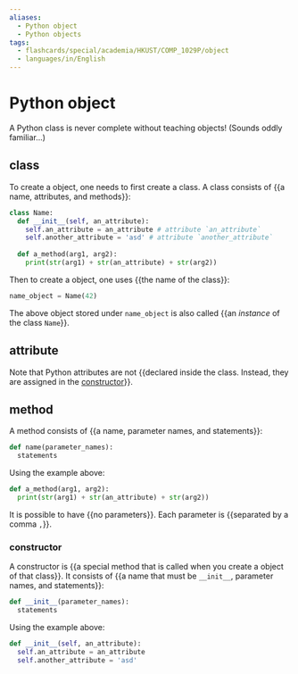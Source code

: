```yaml
---
aliases:
  - Python object
  - Python objects
tags:
  - flashcards/special/academia/HKUST/COMP_1029P/object
  - languages/in/English
---
```


# Python object

A Python class is never complete without teaching objects! (Sounds oddly familiar...)

## class

To create a object, one needs to first create a class. A class consists of {{a name, attributes, and methods}}:

```Python
class Name:
  def __init__(self, an_attribute):
    self.an_attribute = an_attribute # attribute `an_attribute`
    self.another_attribute = 'asd' # attribute `another_attribute`
  
  def a_method(arg1, arg2):
    print(str(arg1) + str(an_attribute) + str(arg2))
```

Then to create a object, one uses {{the name of the class}}:

```Python
name_object = Name(42)
```

The above object stored under `name_object` is also called {{an _instance_ of the class `Name`}}.

## attribute

Note that Python attributes are not {{declared inside the class. Instead, they are assigned in the [constructor](#constructor)}}.

## method

A method consists of {{a name, parameter names, and statements}}:

```Python
def name(parameter_names):
  statements
```

Using the example above:

```Python
def a_method(arg1, arg2):
  print(str(arg1) + str(an_attribute) + str(arg2))
```

It is possible to have {{no parameters}}. Each parameter is {{separated by a comma `,`}}.

### constructor

A constructor is {{a special method that is called when you create a object of that class}}. It consists of {{a name that must be `__init__`, parameter names, and statements}}:

```Python
def __init__(parameter_names):
  statements
```

Using the example above:

```Python
def __init__(self, an_attribute):
  self.an_attribute = an_attribute
  self.another_attribute = 'asd'
```
